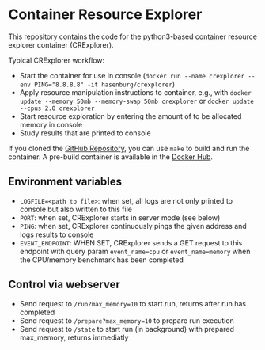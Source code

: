 # Container Resource Explorer

This repository contains the code for the python3-based container resource explorer container (CRExplorer).

Typical CRExplorer workflow:
- Start the container for use in console (`docker run --name crexplorer --env PING="8.8.8.8" -it hasenburg/crexplorer`)
- Apply resource manipulation instructions to container, e.g., with `docker update --memory 50mb --memory-swap 50mb crexplorer` or `docker update --cpus 2.0 crexplorer`
- Start resource exploration by entering the amount of to be allocated memory in console
- Study results that are printed to console

If you cloned the [GitHub Repository](https://github.com/MoeweX/crexplorer), you can use `make` to build and run the container.
A pre-build container is available in the [Docker Hub](https://hub.docker.com/repository/docker/hasenburg/crexplorer).

## Environment variables

- `LOGFILE=<path to file>`: when set, all logs are not only printed to console but also written to this file
- `PORT`: when set, CRExplorer starts in server mode (see below)
- `PING`: when set, CRExplorer continuously pings the given address and logs results to console
- `EVENT_ENDPOINT`: WHEN SET, CRExplorer sends a GET request to this endpoint with query param `event_name=cpu` or `event_name=memory` when the CPU/memory benchmark has been completed

## Control via webserver

- Send request to `/run?max_memory=10` to start run, returns after run has completed
- Send request to `/prepare?max_memory=10` to prepare run execution
- Send request to `/state` to start run (in background) with prepared max_memory, returns immediatly
